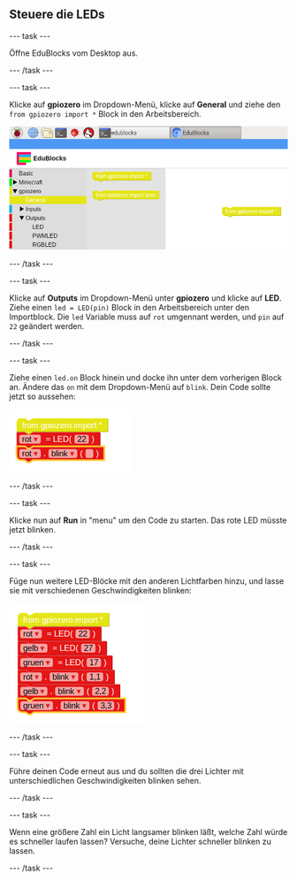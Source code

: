 ## Steuere die LEDs

--- task ---

Öffne EduBlocks vom Desktop aus.

--- /task ---

--- task ---

Klicke auf **gpiozero** im Dropdown-Menü, klicke auf **General** und ziehe den `from gpiozero import *` Block in den Arbeitsbereich.

![](images/edublocks1.png)

--- /task ---

--- task ---

Klicke auf **Outputs** im Dropdown-Menü unter **gpiozero** und klicke auf **LED**. Ziehe einen `led = LED(pin)` Block in den Arbeitsbereich unter den Importblock. Die `led` Variable muss auf `rot` umgennant werden, und `pin` auf `22` geändert werden.

--- /task ---

--- task ---

Ziehe einen `led.on` Block hinein und docke ihn unter dem vorherigen Block an. Ändere das `on` mit dem Dropdown-Menü auf `blink`. Dein Code sollte jetzt so aussehen:

![](images/edublocks2.png)

--- /task ---

--- task ---

Klicke nun auf **Run** in "menu" um den Code zu starten. Das rote LED müsste jetzt blinken.

--- /task ---

--- task ---

Füge nun weitere LED-Blöcke mit den anderen Lichtfarben hinzu, und lasse sie mit verschiedenen Geschwindigkeiten blinken:

![](images/edublocks3.png)

--- /task ---

--- task ---

Führe deinen Code erneut aus und du sollten die drei Lichter mit unterschiedlichen Geschwindigkeiten blinken sehen.

--- /task ---

--- task ---

Wenn eine größere Zahl ein Licht langsamer blinken läßt, welche Zahl würde es schneller laufen lassen? Versuche, deine Lichter schneller blinken zu lassen.

--- /task ---